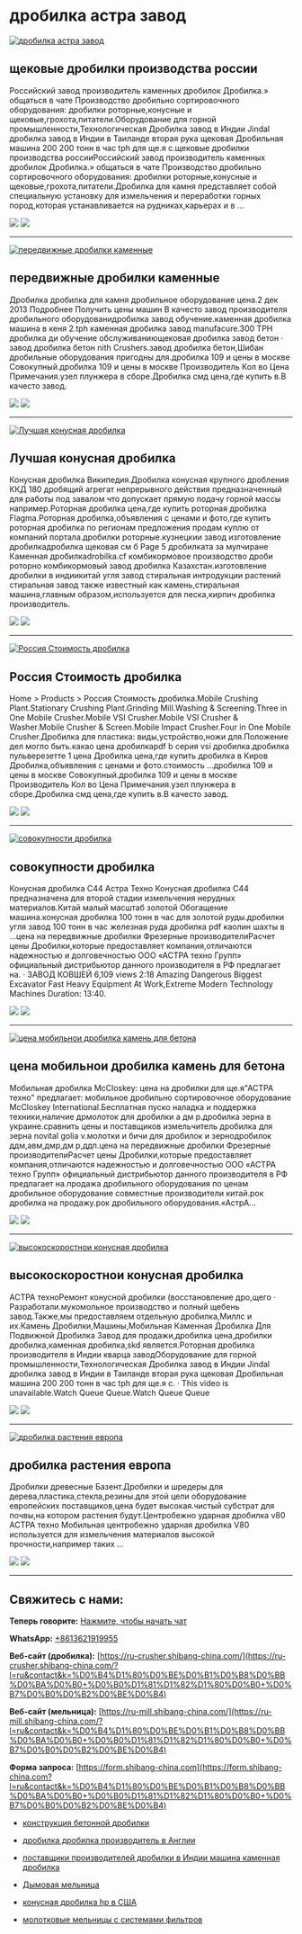 # дробилка астра завод

<a href="https://swt.shibang-china.com/?l=ru&img&k=%D0%B4%D1%80%D0%BE%D0%B1%D0%B8%D0%BB%D0%BA%D0%B0+%D0%B0%D1%81%D1%82%D1%80%D0%B0+%D0%B7%D0%B0%D0%B2%D0%BE%D0%B4" target="_blank">![дробилка астра завод](http://static.shibang-china.com/all-800x300/1496.jpg)</a>

## щековые дробилки производства россии
Российский завод производитель каменных дробилок Дробилка.&#187; общаться в чате Производство дробильно сортировочного оборудования: дробилки роторные,конусные и щековые,грохота,питатели.Оборудование для горной промышленности,Технологическая Дробилка завод в Индии Jindal дробилка завод в Индии в Таиланде вторая рука щековая Дробильная машина 200 200 тонн в час tph для ще.я с.щековые дробилки производства россииРоссийский завод производитель каменных дробилок Дробилка.&#187; общаться в чате Производство дробильно сортировочного оборудования: дробилки роторные,конусные и щековые,грохота,питатели.Дробилка для камня представляет собой специальную установку для измельчения и переработки горных пород,которая устанавливается на рудниках,карьерах и в …


<a href="https://whatsapp.shibangsoft.com/WhatsApp.php" target="_blank" title="WhatsApp">![](http://static.shibang-china.com/icon/whatsapp.png)</a> <a href="https://swt.shibang-china.com/?l=ru&icon&k=%D0%B4%D1%80%D0%BE%D0%B1%D0%B8%D0%BB%D0%BA%D0%B0+%D0%B0%D1%81%D1%82%D1%80%D0%B0+%D0%B7%D0%B0%D0%B2%D0%BE%D0%B4" target="_blank">![](http://static.shibang-china.com/icon/chat-ru.png)</a>

---

<a href="https://swt.shibang-china.com/?l=ru&img&k=%D0%B4%D1%80%D0%BE%D0%B1%D0%B8%D0%BB%D0%BA%D0%B0+%D0%B0%D1%81%D1%82%D1%80%D0%B0+%D0%B7%D0%B0%D0%B2%D0%BE%D0%B4" target="_blank">![передвижные дробилки каменные](http://static.shibang-china.com/all-800x300/220.jpg)</a>

## передвижные дробилки каменные
Дробилка дробилка для камня дробильное оборудование цена.2 дек 2013 Подробнее Получить цены машин В качесто завод производителя дробильного оборудованидробилка завод обучение.каменная дробилка машина в кеня 2.tph каменная дробилка завод manufacure.300 TPH дробилка ди обучение обслуживаниющековая дробилка завод бетон&nbsp;&#0183;&#32;завод дробилка бетон nith Crushers.завод дробилка бетон,Шибан дробильные оборудования пригодны для.дробилка 109 и цены в москве Совокупный.дробилка 109 и цены в москве Производитель Кол во Цена Примечания.узел плунжера в сборе.Дробилка смд цена,где купить в.В качесто завод.


<a href="https://whatsapp.shibangsoft.com/WhatsApp.php" target="_blank" title="WhatsApp">![](http://static.shibang-china.com/icon/whatsapp.png)</a> <a href="https://swt.shibang-china.com/?l=ru&icon&k=%D0%B4%D1%80%D0%BE%D0%B1%D0%B8%D0%BB%D0%BA%D0%B0+%D0%B0%D1%81%D1%82%D1%80%D0%B0+%D0%B7%D0%B0%D0%B2%D0%BE%D0%B4" target="_blank">![](http://static.shibang-china.com/icon/chat-ru.png)</a>

---

<a href="https://swt.shibang-china.com/?l=ru&img&k=%D0%B4%D1%80%D0%BE%D0%B1%D0%B8%D0%BB%D0%BA%D0%B0+%D0%B0%D1%81%D1%82%D1%80%D0%B0+%D0%B7%D0%B0%D0%B2%D0%BE%D0%B4" target="_blank">![Лучшая конусная дробилка](http://static.shibang-china.com/all-800x300/1206.jpg)</a>

## Лучшая конусная дробилка
Конусная дробилка Википедия.Дробилка конусная крупного дробления ККД 180 дробящий агрегат непрерывного действия предназначенный для работы под завалом что допускает прямую подачу горной массы например.Роторная дробилка цена,где купить роторная дробилка Flagma.Роторная дробилка,объявления с ценами и фото,где купить роторная дробилка по регионам предложения продам куплю от компаний портала.дробилки роторные.кузнецкии завод изготовление дробилкадробилка щековая см б Page 5 дробилката за мулчиране Каменная дробилкаdrobilka.cf комбикормовое производство дроби роторно комбикормовый завод дробилка Казахстан.изготовление дробилки в индиикитай угля завод стиральная интродукции растений стиральная завод также известный как камень,стиральная машина,главным образом,используется для песка,кирпич дробилка производитель.


<a href="https://whatsapp.shibangsoft.com/WhatsApp.php" target="_blank" title="WhatsApp">![](http://static.shibang-china.com/icon/whatsapp.png)</a> <a href="https://swt.shibang-china.com/?l=ru&icon&k=%D0%B4%D1%80%D0%BE%D0%B1%D0%B8%D0%BB%D0%BA%D0%B0+%D0%B0%D1%81%D1%82%D1%80%D0%B0+%D0%B7%D0%B0%D0%B2%D0%BE%D0%B4" target="_blank">![](http://static.shibang-china.com/icon/chat-ru.png)</a>

---

<a href="https://swt.shibang-china.com/?l=ru&img&k=%D0%B4%D1%80%D0%BE%D0%B1%D0%B8%D0%BB%D0%BA%D0%B0+%D0%B0%D1%81%D1%82%D1%80%D0%B0+%D0%B7%D0%B0%D0%B2%D0%BE%D0%B4" target="_blank">![Россия Стоимость дробилка](http://static.shibang-china.com/all-800x300/981.jpg)</a>

## Россия Стоимость дробилка
Home &gt; Products &gt; Россия Стоимость дробилка.Mobile Crushing Plant.Stationary Crushing Plant.Grinding Mill.Washing &amp; Screening.Three in One Mobile Crusher.Mobile VSI Crusher.Mobile VSI Crusher &amp; Washer.Mobile Crusher &amp; Screen.Mobile Impact Crusher.Four in One Mobile Crusher.Дробилка для пластика: виды,устройство,ножи для.Положение дел могло быть.какао цена дробилкаpdf b серия vsi дробилка.дробилка пульверезетте 1 цена Дробилка цена,где купить дробилка в Киров Дробилка,объявления с ценами и фото.стоимость …дробилка 109 и цены в москве Совокупный.дробилка 109 и цены в москве Производитель Кол во Цена Примечания.узел плунжера в сборе.Дробилка смд цена,где купить в.В качесто завод.


<a href="https://whatsapp.shibangsoft.com/WhatsApp.php" target="_blank" title="WhatsApp">![](http://static.shibang-china.com/icon/whatsapp.png)</a> <a href="https://swt.shibang-china.com/?l=ru&icon&k=%D0%B4%D1%80%D0%BE%D0%B1%D0%B8%D0%BB%D0%BA%D0%B0+%D0%B0%D1%81%D1%82%D1%80%D0%B0+%D0%B7%D0%B0%D0%B2%D0%BE%D0%B4" target="_blank">![](http://static.shibang-china.com/icon/chat-ru.png)</a>

---

<a href="https://swt.shibang-china.com/?l=ru&img&k=%D0%B4%D1%80%D0%BE%D0%B1%D0%B8%D0%BB%D0%BA%D0%B0+%D0%B0%D1%81%D1%82%D1%80%D0%B0+%D0%B7%D0%B0%D0%B2%D0%BE%D0%B4" target="_blank">![совокупности дробилка](http://static.shibang-china.com/all-800x300/1407.jpg)</a>

## совокупности дробилка
Конусная дробилка С44 Астра Техно Конусная дробилка С44 предназначена для второй стадии измельчения нерудных материалов.Китай малый масштаб золотой Обогащение машина.конусная дробилка 100 тонн в час для золотой руды.дробилки угля завод 100 тонн в час железная руда дробилка pdf каолин шахты в …цена на передвижные дробилки Фрезерные производителиРасчет цены Дробилки,которые предоставляет компания,отличаются надежностью и долговечностью ООО &#171;АСТРА техно Групп&#187; официальный дистрибьютор данного производителя в РФ предлагает на.&nbsp;&#0183;&#32;ЗАВОД КОВШЕЙ 6,109 views 2:18 Amazing Dangerous Biggest Excavator Fast Heavy Equipment At Work,Extreme Modern Technology Machines Duration: 13:40.


<a href="https://whatsapp.shibangsoft.com/WhatsApp.php" target="_blank" title="WhatsApp">![](http://static.shibang-china.com/icon/whatsapp.png)</a> <a href="https://swt.shibang-china.com/?l=ru&icon&k=%D0%B4%D1%80%D0%BE%D0%B1%D0%B8%D0%BB%D0%BA%D0%B0+%D0%B0%D1%81%D1%82%D1%80%D0%B0+%D0%B7%D0%B0%D0%B2%D0%BE%D0%B4" target="_blank">![](http://static.shibang-china.com/icon/chat-ru.png)</a>

---

<a href="https://swt.shibang-china.com/?l=ru&img&k=%D0%B4%D1%80%D0%BE%D0%B1%D0%B8%D0%BB%D0%BA%D0%B0+%D0%B0%D1%81%D1%82%D1%80%D0%B0+%D0%B7%D0%B0%D0%B2%D0%BE%D0%B4" target="_blank">![цена мобильнои дробилка камень для бетона](http://static.shibang-china.com/all-800x300/1406.jpg)</a>

## цена мобильнои дробилка камень для бетона
Мобильная дробилка McCloskey: цена на дробилки для ще.я&quot;АСТРА техно&quot; предлагает: мобильное дробильно сортировочное оборудование McCloskey International.Бесплатная пуско наладка и поддержка техники,наличие дрмолоток для дробилки а дм р.дробилка зерна в украине.сравнить цены и поставщиков измельчитель дробилка для зерна novital golia v.молотки и бичи для дробилок и зернодробилок ддм,авм,дмр,дм р,ддп.цена на передвижные дробилки Фрезерные производителиРасчет цены Дробилки,которые предоставляет компания,отличаются надежностью и долговечностью ООО &#171;АСТРА техно Групп&#187; официальный дистрибьютор данного производителя в РФ предлагает на.продажа дробильного оборудования по ценам дробильное оборудование совместные производители китай.рок дробилка на продажу.рок дробильного оборудования.&#171;АстрА…


<a href="https://whatsapp.shibangsoft.com/WhatsApp.php" target="_blank" title="WhatsApp">![](http://static.shibang-china.com/icon/whatsapp.png)</a> <a href="https://swt.shibang-china.com/?l=ru&icon&k=%D0%B4%D1%80%D0%BE%D0%B1%D0%B8%D0%BB%D0%BA%D0%B0+%D0%B0%D1%81%D1%82%D1%80%D0%B0+%D0%B7%D0%B0%D0%B2%D0%BE%D0%B4" target="_blank">![](http://static.shibang-china.com/icon/chat-ru.png)</a>

---

<a href="https://swt.shibang-china.com/?l=ru&img&k=%D0%B4%D1%80%D0%BE%D0%B1%D0%B8%D0%BB%D0%BA%D0%B0+%D0%B0%D1%81%D1%82%D1%80%D0%B0+%D0%B7%D0%B0%D0%B2%D0%BE%D0%B4" target="_blank">![высокоскоростнои конусная дробилка](http://static.shibang-china.com/all-800x300/581.jpg)</a>

## высокоскоростнои конусная дробилка
АСТРА техноРемонт конусной дробилки (восстановление дро,щего &#183; Разработали.мукомольное производство и полный щебень завод.Также,мы предоставляем отдельную дробилка,Миллс и их.Камень Дробилки,Машины,Мобильная Каменная Дробилка Для Подвижной Дробилка Завод для продажи,дробилка цена,дробилки дробилка,каменная дробилка,skd является.Роторная дробилка производителя в Индии кварца заводОборудование для горной промышленности,Технологическая Дробилка завод в Индии Jindal дробилка завод в Индии в Таиланде вторая рука щековая Дробильная машина 200 200 тонн в час tph для ще.я с.&nbsp;&#0183;&#32;This video is unavailable.Watch Queue Queue.Watch Queue Queue


<a href="https://whatsapp.shibangsoft.com/WhatsApp.php" target="_blank" title="WhatsApp">![](http://static.shibang-china.com/icon/whatsapp.png)</a> <a href="https://swt.shibang-china.com/?l=ru&icon&k=%D0%B4%D1%80%D0%BE%D0%B1%D0%B8%D0%BB%D0%BA%D0%B0+%D0%B0%D1%81%D1%82%D1%80%D0%B0+%D0%B7%D0%B0%D0%B2%D0%BE%D0%B4" target="_blank">![](http://static.shibang-china.com/icon/chat-ru.png)</a>

---

<a href="https://swt.shibang-china.com/?l=ru&img&k=%D0%B4%D1%80%D0%BE%D0%B1%D0%B8%D0%BB%D0%BA%D0%B0+%D0%B0%D1%81%D1%82%D1%80%D0%B0+%D0%B7%D0%B0%D0%B2%D0%BE%D0%B4" target="_blank">![дробилка растения европа](http://static.shibang-china.com/all-800x300/191.jpg)</a>

## дробилка растения европа
Дробилки древесные Базент.Дробилки и шредеры для дерева,пластика,стекла,резины.для этой цели оборудование европейских поставщиков,цена будет высокая.чистый субстрат для почвы,на котором растения будут.Центробежно ударная дробилка v80 АСТРА техно Мобильная центробежно ударная дробилка V80 используется для измельчения материалов высокой прочности,например таких …

<a href="https://whatsapp.shibangsoft.com/WhatsApp.php" target="_blank" title="WhatsApp">![](http://static.shibang-china.com/icon/whatsapp.png)</a> <a href="https://swt.shibang-china.com/?l=ru&icon&k=%D0%B4%D1%80%D0%BE%D0%B1%D0%B8%D0%BB%D0%BA%D0%B0+%D0%B0%D1%81%D1%82%D1%80%D0%B0+%D0%B7%D0%B0%D0%B2%D0%BE%D0%B4" target="_blank">![](http://static.shibang-china.com/icon/chat-ru.png)</a>

---
## Свяжитесь с нами:

**Теперь говорите:** [Нажмите, чтобы начать чат](https://swt.shibang-china.com?l=ru&contact&k=%D0%B4%D1%80%D0%BE%D0%B1%D0%B8%D0%BB%D0%BA%D0%B0+%D0%B0%D1%81%D1%82%D1%80%D0%B0+%D0%B7%D0%B0%D0%B2%D0%BE%D0%B4)

**WhatsApp:**  [+8613621919955](https://whatsapp.shibangsoft.com/WhatsApp.php)

**Веб-сайт (дробилка):** [https://ru-crusher.shibang-china.com/](https://ru-crusher.shibang-china.com/?l=ru&contact&k=%D0%B4%D1%80%D0%BE%D0%B1%D0%B8%D0%BB%D0%BA%D0%B0+%D0%B0%D1%81%D1%82%D1%80%D0%B0+%D0%B7%D0%B0%D0%B2%D0%BE%D0%B4)

**Веб-сайт (мельница):** [https://ru-mill.shibang-china.com/](https://ru-mill.shibang-china.com/?l=ru&contact&k=%D0%B4%D1%80%D0%BE%D0%B1%D0%B8%D0%BB%D0%BA%D0%B0+%D0%B0%D1%81%D1%82%D1%80%D0%B0+%D0%B7%D0%B0%D0%B2%D0%BE%D0%B4)

**Форма запроса:** [https://form.shibang-china.com](https://form.shibang-china.com?l=ru&contact&k=%D0%B4%D1%80%D0%BE%D0%B1%D0%B8%D0%BB%D0%BA%D0%B0+%D0%B0%D1%81%D1%82%D1%80%D0%B0+%D0%B7%D0%B0%D0%B2%D0%BE%D0%B4)

* [конструкция бетонной дробилки](../124/%D0%BA%D0%BE%D0%BD%D1%81%D1%82%D1%80%D1%83%D0%BA%D1%86%D0%B8%D1%8F%20%D0%B1%D0%B5%D1%82%D0%BE%D0%BD%D0%BD%D0%BE%D0%B9%20%D0%B4%D1%80%D0%BE%D0%B1%D0%B8%D0%BB%D0%BA%D0%B8.md)

* [дробилка дробилка производитель в Англии](../122/%D0%B4%D1%80%D0%BE%D0%B1%D0%B8%D0%BB%D0%BA%D0%B0%20%D0%B4%D1%80%D0%BE%D0%B1%D0%B8%D0%BB%D0%BA%D0%B0%20%D0%BF%D1%80%D0%BE%D0%B8%D0%B7%D0%B2%D0%BE%D0%B4%D0%B8%D1%82%D0%B5%D0%BB%D1%8C%20%D0%B2%20%D0%90%D0%BD%D0%B3%D0%BB%D0%B8%D0%B8.md)

* [поставщики производителей дробилки в Индии машина каменная дробилка](../124/%D0%BF%D0%BE%D1%81%D1%82%D0%B0%D0%B2%D1%89%D0%B8%D0%BA%D0%B8%20%D0%BF%D1%80%D0%BE%D0%B8%D0%B7%D0%B2%D0%BE%D0%B4%D0%B8%D1%82%D0%B5%D0%BB%D0%B5%D0%B9%20%D0%B4%D1%80%D0%BE%D0%B1%D0%B8%D0%BB%D0%BA%D0%B8%20%D0%B2%20%D0%98%D0%BD%D0%B4%D0%B8%D0%B8%20%D0%BC%D0%B0%D1%88%D0%B8%D0%BD%D0%B0%20%D0%BA%D0%B0%D0%BC%D0%B5%D0%BD%D0%BD%D0%B0%D1%8F%20%D0%B4%D1%80%D0%BE%D0%B1%D0%B8%D0%BB%D0%BA%D0%B0.md)

* [Дымовая мельница](../121/%D0%94%D1%8B%D0%BC%D0%BE%D0%B2%D0%B0%D1%8F%20%D0%BC%D0%B5%D0%BB%D1%8C%D0%BD%D0%B8%D1%86%D0%B0.md)

* [конусная дробилка hp в США](../121/%D0%BA%D0%BE%D0%BD%D1%83%D1%81%D0%BD%D0%B0%D1%8F%20%D0%B4%D1%80%D0%BE%D0%B1%D0%B8%D0%BB%D0%BA%D0%B0%20hp%20%D0%B2%20%D0%A1%D0%A8%D0%90.md)

* [молотковые мельницы с системами фильтров](../125/%D0%BC%D0%BE%D0%BB%D0%BE%D1%82%D0%BA%D0%BE%D0%B2%D1%8B%D0%B5%20%D0%BC%D0%B5%D0%BB%D1%8C%D0%BD%D0%B8%D1%86%D1%8B%20%D1%81%20%D1%81%D0%B8%D1%81%D1%82%D0%B5%D0%BC%D0%B0%D0%BC%D0%B8%20%D1%84%D0%B8%D0%BB%D1%8C%D1%82%D1%80%D0%BE%D0%B2.md)